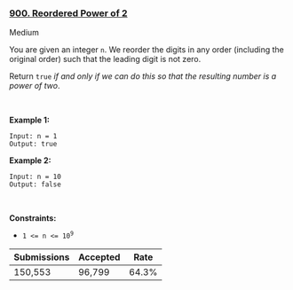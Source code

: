 ### [900. Reordered Power of 2](https://leetcode.com/problems/reordered-power-of-2/)

Medium

You are given an integer `` n ``. We reorder the digits in any order (including the original order) such that the leading digit is not zero.

Return `` true `` _if and only if we can do this so that the resulting number is a power of two_.

 

__Example 1:__

```
Input: n = 1
Output: true
```

__Example 2:__

```
Input: n = 10
Output: false
```

 

__Constraints:__

*   <code>1 <= n <= 10<sup>9</sup></code>

| Submissions    | Accepted     | Rate   |
| -------------- | ------------ | ------ |
| 150,553 | 96,799 | 64.3% |
